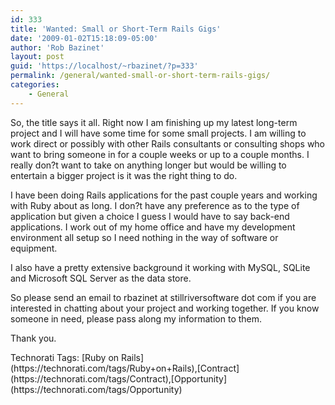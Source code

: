 ```yaml
---
id: 333
title: 'Wanted: Small or Short-Term Rails Gigs'
date: '2009-01-02T15:18:09-05:00'
author: 'Rob Bazinet'
layout: post
guid: 'https://localhost/~rbazinet/?p=333'
permalink: /general/wanted-small-or-short-term-rails-gigs/
categories:
    - General
---
```


So, the title says it all. Right now I am finishing up my latest long-term project and I will have some time for some small projects. I am willing to work direct or possibly with other Rails consultants or consulting shops who want to bring someone in for a couple weeks or up to a couple months. I really don?t want to take on anything longer but would be willing to entertain a bigger project is it was the right thing to do.

I have been doing Rails applications for the past couple years and working with Ruby about as long. I don?t have any preference as to the type of application but given a choice I guess I would have to say back-end applications. I work out of my home office and have my development environment all setup so I need nothing in the way of software or equipment.

I also have a pretty extensive background it working with MySQL, SQLite and Microsoft SQL Server as the data store.

So please send an email to rbazinet at stillriversoftware dot com if you are interested in chatting about your project and working together. If you know someone in need, please pass along my information to them.

Thank you.

<div class="wlWriterEditableSmartContent" id="scid:0767317B-992E-4b12-91E0-4F059A8CECA8:a1b2f9ed-f5e6-459b-a027-482f3fb0dd22" style="padding-right: 0px; display: inline; padding-left: 0px; float: none; padding-bottom: 0px; margin: 0px; padding-top: 0px">Technorati Tags: [Ruby on Rails](https://technorati.com/tags/Ruby+on+Rails),[Contract](https://technorati.com/tags/Contract),[Opportunity](https://technorati.com/tags/Opportunity)</div>